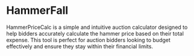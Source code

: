 # HammerFall
HammerPriceCalc is a simple and intuitive auction calculator designed to help bidders accurately calculate the hammer price based on their total expense. This tool is perfect for auction bidders looking to budget effectively and ensure they stay within their financial limits.
